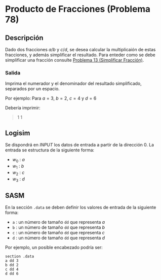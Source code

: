 # Producto de Fracciones (Problema 78)

## Descripción

Dado dos fracciones $a/b$ y $c/d$, se desea calcular la multiplicaión de estas fracciones, y además simplificar el resultado. Para enteder como se debe simplificar una fracción consulte [Problema 13 (Simplificar Fracción)](/problemas/problema_013.md).

### Salida

Imprima el numerador y el denominador del resultado simplificado, separados por un espacio.

Por ejemplo: Para $a=3$, $b=2$, $c=4$ y $d=6$

Debería imprimir:

> 1 1 

## Logisim

Se dispondrá en *INPUT* los datos de entrada a partir de la dirección $0$. La entrada se estructura de la siguiente forma:

- $w_0$ : $a$
- $w_1$ : $b$
- $w_2$ : $c$
- $w_3$ : $d$

## SASM

En la sección `.data` se deben definir los valores de entrada de la siguiente forma:

- `a` : un número de tamaño `dd` que representa $a$
- `b` : un número de tamaño `dd` que representa $b$
- `c` : un número de tamaño `dd` que representa $c$
- `d` : un número de tamaño `dd` que representa $d$

Por ejemplo, un posible encabezado podría ser:

```
section .data
a dd 3
b dd 2
c dd 4
d dd 6
```
